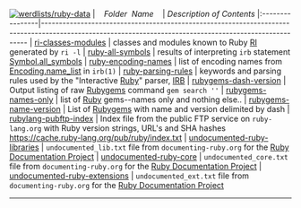 [![werdlists/ruby-data](https://img.shields.io/badge/werdlists-ruby-data-purple/.svg?logo=github&style=popout&longCache=true)](# "werdlists/ruby-data")
|&nbsp;&nbsp;&nbsp;&nbsp;_Folder&nbsp;&nbsp;Name_&nbsp;&nbsp;&nbsp;&nbsp;| _Description of Contents_
|:----------------|--------------------------------------------------------------------------------------------------------------------------------------------------------
| [ri-classes-modules](ri-classes-modules.txt) |  classes and modules known to Ruby [RI](http://ruby-doc.org/stdlib-2.2.3/libdoc/rdoc/rdoc/RDoc/RI.html "Interactive Reference") generated by `ri -l` 
| [ruby-all-symbols](ruby-all-symbols.txt) |  results of interpreting `irb` statement [Symbol.all_symbols](https://ruby-doc.org/core-2.2.0/Symbol.html#method-c-all_symbols) 
| [ruby-encoding-names](ruby-encoding-names.txt) |  list of encoding names from [Encoding.name_list](https://ruby-doc.org/core-2.2.0/Encoding.html#method-c-name_list) in `irb(1)` 
| [ruby-parsing-rules](ruby-parsing-rules.txt) |  keywords and parsing rules used by the "Interactive [Ruby](https://www.ruby-lang.org)" parser, [IRB](http://ruby-doc.org/stdlib-2.0.0/libdoc/irb/rdoc/IRB.html) 
| [rubygems-dash-version](rubygems-dash-version.txt.xz) |  Output listing of raw [Rubygems](https://rubygems.org) command `gem search ''` 
| [rubygems-names-only](rubygems-names-only.txt.xz) |  list of [Ruby](https://www.ruby-lang.org) gems--names only and nothing else.. 
| [rubygems-name-version](rubygems-name-version.txt.xz) |  List of [Rubygems](https://rubygems.org) with name and version delimited by dash 
| [rubylang-pubftp-index](rubylang-pubftp-index.txt) | Index file from the public FTP service on `ruby-lang.org` with Ruby version strings, URL's and SHA hashes <https://cache.ruby-lang.org/pub/ruby/index.txt> 
| [undocumented-ruby-libraries](undocumented-ruby-libraries.txt) |  `undocumented_lib.txt` file from `documenting-ruby.org` for the [Ruby Documentation Project](http://documenting-ruby.org "A concerted effort to augment and enhance Ruby MRI documentation") 
| [undocumented-ruby-core](undocumented-ruby-core.txt) |  `undocumented_core.txt` file from `documenting-ruby.org` for the [Ruby Documentation Project](http://documenting-ruby.org "A concerted effort to augment and enhance Ruby MRI documentation") 
| [undocumented-ruby-extensions](undocumented-ruby-extensions.txt) |  `undocumented_ext.txt` file from `documenting-ruby.org` for the [Ruby Documentation Project](http://documenting-ruby.org "A concerted effort to augment and enhance Ruby MRI documentation") 

* * *

